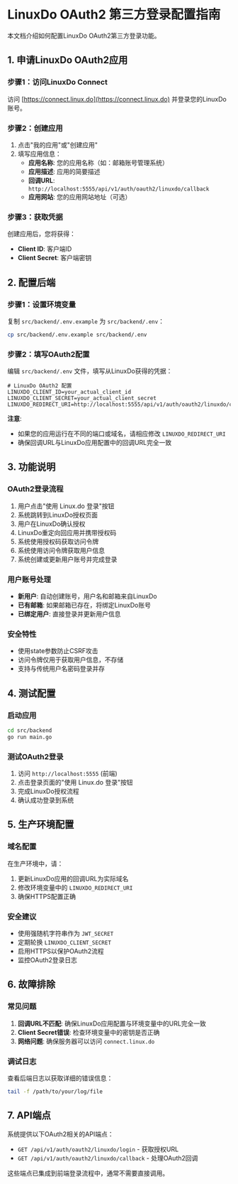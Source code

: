 # LinuxDo OAuth2 第三方登录配置指南

本文档介绍如何配置LinuxDo OAuth2第三方登录功能。

## 1. 申请LinuxDo OAuth2应用

### 步骤1：访问LinuxDo Connect
访问 [https://connect.linux.do](https://connect.linux.do) 并登录您的LinuxDo账号。

### 步骤2：创建应用
1. 点击"我的应用"或"创建应用"
2. 填写应用信息：
   - **应用名称**: 您的应用名称（如：邮箱账号管理系统）
   - **应用描述**: 应用的简要描述
   - **回调URL**: `http://localhost:5555/api/v1/auth/oauth2/linuxdo/callback`
   - **应用网站**: 您的应用网站地址（可选）

### 步骤3：获取凭据
创建应用后，您将获得：
- **Client ID**: 客户端ID
- **Client Secret**: 客户端密钥

## 2. 配置后端

### 步骤1：设置环境变量
复制 `src/backend/.env.example` 为 `src/backend/.env`：

```bash
cp src/backend/.env.example src/backend/.env
```

### 步骤2：填写OAuth2配置
编辑 `src/backend/.env` 文件，填写从LinuxDo获得的凭据：

```env
# LinuxDo OAuth2 配置
LINUXDO_CLIENT_ID=your_actual_client_id
LINUXDO_CLIENT_SECRET=your_actual_client_secret
LINUXDO_REDIRECT_URI=http://localhost:5555/api/v1/auth/oauth2/linuxdo/callback
```

**注意**: 
- 如果您的应用运行在不同的端口或域名，请相应修改 `LINUXDO_REDIRECT_URI`
- 确保回调URL与LinuxDo应用配置中的回调URL完全一致

## 3. 功能说明

### OAuth2登录流程
1. 用户点击"使用 Linux.do 登录"按钮
2. 系统跳转到LinuxDo授权页面
3. 用户在LinuxDo确认授权
4. LinuxDo重定向回应用并携带授权码
5. 系统使用授权码获取访问令牌
6. 系统使用访问令牌获取用户信息
7. 系统创建或更新用户账号并完成登录

### 用户账号处理
- **新用户**: 自动创建账号，用户名和邮箱来自LinuxDo
- **已有邮箱**: 如果邮箱已存在，将绑定LinuxDo账号
- **已绑定用户**: 直接登录并更新用户信息

### 安全特性
- 使用state参数防止CSRF攻击
- 访问令牌仅用于获取用户信息，不存储
- 支持与传统用户名密码登录并存

## 4. 测试配置

### 启动应用
```bash
cd src/backend
go run main.go
```

### 测试OAuth2登录
1. 访问 `http://localhost:5555` (前端)
2. 点击登录页面的"使用 Linux.do 登录"按钮
3. 完成LinuxDo授权流程
4. 确认成功登录到系统

## 5. 生产环境配置

### 域名配置
在生产环境中，请：
1. 更新LinuxDo应用的回调URL为实际域名
2. 修改环境变量中的 `LINUXDO_REDIRECT_URI`
3. 确保HTTPS配置正确

### 安全建议
- 使用强随机字符串作为 `JWT_SECRET`
- 定期轮换 `LINUXDO_CLIENT_SECRET`
- 启用HTTPS以保护OAuth2流程
- 监控OAuth2登录日志

## 6. 故障排除

### 常见问题
1. **回调URL不匹配**: 确保LinuxDo应用配置与环境变量中的URL完全一致
2. **Client Secret错误**: 检查环境变量中的密钥是否正确
3. **网络问题**: 确保服务器可以访问 `connect.linux.do`

### 调试日志
查看后端日志以获取详细的错误信息：
```bash
tail -f /path/to/your/log/file
```

## 7. API端点

系统提供以下OAuth2相关的API端点：

- `GET /api/v1/auth/oauth2/linuxdo/login` - 获取授权URL
- `GET /api/v1/auth/oauth2/linuxdo/callback` - 处理OAuth2回调

这些端点已集成到前端登录流程中，通常不需要直接调用。
